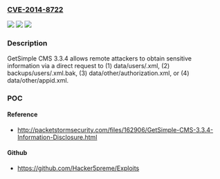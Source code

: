 ### [CVE-2014-8722](https://cve.mitre.org/cgi-bin/cvename.cgi?name=CVE-2014-8722)
![](https://img.shields.io/static/v1?label=Product&message=n%2Fa&color=blue)
![](https://img.shields.io/static/v1?label=Version&message=n%2Fa&color=blue)
![](https://img.shields.io/static/v1?label=Vulnerability&message=n%2Fa&color=brighgreen)

### Description

GetSimple CMS 3.3.4 allows remote attackers to obtain sensitive information via a direct request to (1) data/users/<username>.xml, (2) backups/users/<username>.xml.bak, (3) data/other/authorization.xml, or (4) data/other/appid.xml.

### POC

#### Reference
- http://packetstormsecurity.com/files/162906/GetSimple-CMS-3.3.4-Information-Disclosure.html

#### Github
- https://github.com/Hacker5preme/Exploits


